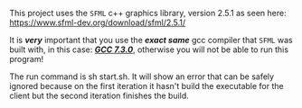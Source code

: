 This project uses the `SFML` c++ graphics library, version 2.5.1 as seen here: https://www.sfml-dev.org/download/sfml/2.5.1/

It is **_very_** important that you use the **_exact same_** gcc compiler that `SFML` was built with, in this case: [**_GCC 7.3.0_**](https://sourceforge.net/projects/mingw-w64/files/Toolchains%20targetting%20Win32/Personal%20Builds/mingw-builds/7.3.0/), otherwise you will not be able to run this program!

The run command is sh start.sh. It will show an error that can be safely ignored because on the first iteration it hasn't build the executable for the client but the second iteration finishes the build.